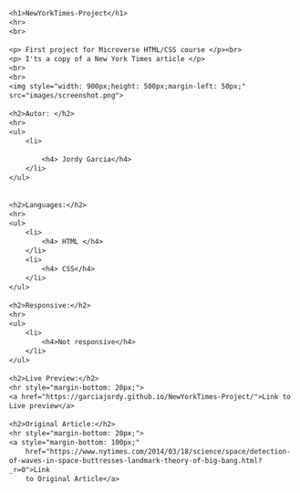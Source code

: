 <body style="margin-left: 150px;margin-right: 150px;">


    <h1>NewYorkTimes-Project</h1>
    <hr>
    <br>

    <p> First project for Microverse HTML/CSS course </p><br>
    <p> I'ts a copy of a New York Times article </p>
    <br>
    <br>
    <img style="width: 900px;height: 500px;margin-left: 50px;" src="images/screenshot.png">

    <h2>Autor: </h2>
    <hr>
    <ul>
        <li>

            <h4> Jordy Garcia</h4>
        </li>
    </ul>


    <h2>Languages:</h2>
    <hr>
    <ul>
        <li>
            <h4> HTML </h4>
        </li>
        <li>
            <h4> CSS</h4>
        </li>
    </ul>

    <h2>Responsive:</h2>
    <hr>
    <ul>
        <li>
            <h4>Not responsive</h4>
        </li>
    </ul>

    <h2>Live Preview:</h2>
    <hr style="margin-bottom: 20px;">
    <a href="https://garciajordy.github.io/NewYorkTimes-Project/">Link to Live preview</a>

    <h2>Original Article:</h2>
    <hr style="margin-bottom: 20px;">
    <a style="margin-bottom: 100px;"
        href="https://www.nytimes.com/2014/03/18/science/space/detection-of-waves-in-space-buttresses-landmark-theory-of-big-bang.html?_r=0">Link
        to Original Article</a>
</body>